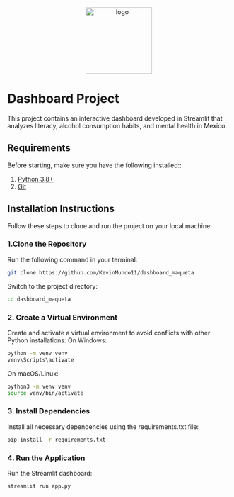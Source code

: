 <div align="center">
  <img src="https://mcd.unison.mx/wp-content/uploads/2020/02/400dpiLogoCropped-300x294.png" alt="logo" width="150">
</div>

# Dashboard Project
This project contains an interactive dashboard developed in Streamlit that analyzes literacy, alcohol consumption habits, and mental health in Mexico.
## **Requirements**

Before starting, make sure you have the following installed::

1. [Python 3.8+](https://www.python.org/downloads/)
2. [Git](https://git-scm.com/downloads)

## **Installation Instructions**

Follow these steps to clone and run the project on your local machine:

### **1.Clone the Repository**
Run the following command in your terminal:
```bash
git clone https://github.com/KevinMundo11/dashboard_maqueta
```
Switch to the project directory:
```bash
cd dashboard_maqueta
```
### **2. Create a Virtual Environment**
Create and activate a virtual environment to avoid conflicts with other Python installations: 
On Windows:
```bash
python -m venv venv
venv\Scripts\activate
```
On macOS/Linux:
```bash
python3 -m venv venv
source venv/bin/activate
```

### **3. Install Dependencies**
Install all necessary dependencies using the requirements.txt file:
```bash
pip install -r requirements.txt
```
### **4. Run the Application**
Run the Streamlit dashboard:
```bash
streamlit run app.py
```


